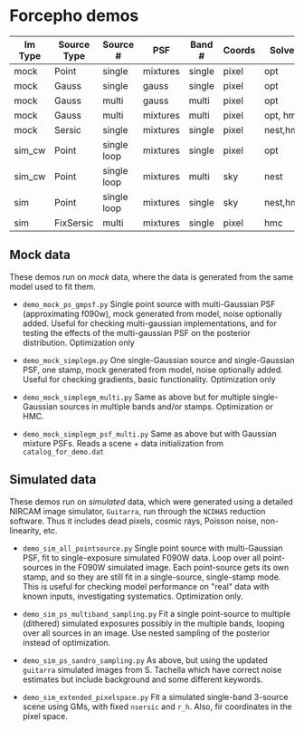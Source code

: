 # Forcepho demos

| Im Type | Source Type | Source #    | PSF      | Band # |  Coords | Solver   | Filename |
| ------- | ----------- | ----------- | -------- | ------ | ------- | -------- | -------- |
| mock    | Point       | single      | mixtures | single | pixel   | opt      | `mock_one_point_single.py` |
| mock    | Gauss       | single      | gauss    | single | pixel   | opt      | `mock_one_gauss_single_gpsf.py` |
| mock    | Gauss       | multi       | gauss    | multi  | pixel   | opt      | `mock_many_gauss_multi_gpsf.py` |
| mock    | Gauss       | multi       | mixtures | multi  | pixel   | opt, hmc | `mock_many_gauss_multi.py` |
| mock    | Sersic      | single      | mixtures | single | pixel   | nest,hmc | `mock_one_sersic_single.py` |
| sim_cw  | Point       | single loop | mixtures | single | pixel   | opt      | `simcw_one_point_single.py` |
| sim_cw  | Point       | single loop | mixtures | multi  | sky     | nest     | `simcw_one_point_multi.py` |
| sim     | Point       | single loop | mixtures | single | sky     | nest,hmc | `sim_one_point_single.py` |
| sim     | FixSersic   | multi       | mixtures | single | pixel   | hmc      | `mock_gauss_multi_psf.py` |


## Mock data

These demos run on _mock_ data, where the data is generated from the same model used to fit them.

* `demo_mock_ps_gmpsf.py` Single point source with multi-Gaussian PSF (approximating f090w), mock generated from model, noise optionally added.  Useful for checking multi-gaussian implementations, and for testing the effects of the multi-gaussian PSF on the posterior distribution.  Optimization only

* `demo_mock_simplegm.py` One single-Gaussian source and single-Gaussian PSF, one stamp, mock generated from model, noise optionally added.  Useful for checking gradients, basic functionality.  Optimization only

* `demo_mock_simplegm_multi.py` Same as above but for multiple single-Gaussian sources in multiple bands and/or stamps. Optimization or HMC.

* `demo_mock_simplegm_psf_multi.py` Same as above but with Gaussian mixture PSFs.  Reads a scene + data initialization from `catalog_for_demo.dat`

## Simulated data

These demos run on _simulated_ data, which were generated using a detailed NIRCAM image simulator, `Guitarra`, run through the `NCDHAS` reduction software.  Thus it includes dead pixels, cosmic rays, Poisson noise, non-linearity, etc.

* `demo_sim_all_pointsource.py` Single point source with multi-Gaussian PSF, fit to single-exposure simulated F090W data. Loop over all point-sources in the F090W simulated image.  Each point-source gets its own stamp, and so they are still fit in a single-source, single-stamp mode.  This is useful for  checking model performance on "real" data with known inputs, investigating systematics.  Optimization only.

* `demo_sim_ps_multiband_sampling.py`  Fit a single point-source to multiple (dithered) simulated exposures possibly in the multiple bands, looping over all sources in an image. Use nested sampling of the posterior instead of optimization.

* `demo_sim_ps_sandro_sampling.py` As above, but using the updated `guitarra` simulated images from S. Tachella which have correct noise estimates but include background and some different keywords.

* `demo_sim_extended_pixelspace.py` Fit a simulated single-band 3-source scene using GMs, with fixed `nsersic` and `r_h`.  Also, fir coordinates in the pixel space.
